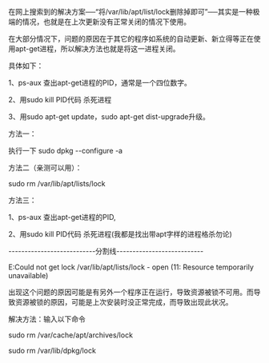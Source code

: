 在网上搜索到的解决方案──“将/var/lib/apt/list/lock删除掉即可”──其实是一种极端的情况，也就是在上次更新没有正常关闭的情况下使用。



在大部分情况下，问题的原因在于其它的程序如系统的自动更新、新立得等正在使用apt-get进程，所以解决方法也就是将这一进程关闭。



具体如下：



1、ps-aux 查出apt-get进程的PID，通常是一个四位数字。



2、用sudo kill PID代码 杀死进程



3、用sudo apt-get update，sudo apt-get dist-upgrade升级。



方法一：



执行一下 sudo dpkg --configure -a



方法二（亲测可以用）：



sudo rm /var/lib/apt/lists/lock



方法三：



1、ps-aux 查出apt-get进程的PID,



2、用sudo kill PID代码 杀死进程\(我都是找出带apt字样的进程格杀勿论\)



---------------------------分割线---------------------------



E:Could not get lock /var/lib/apt/lists/lock - open \(11: Resource temporarily unavailable\)



出现这个问题的原因可能是有另外一个程序正在运行，导致资源被锁不可用。而导致资源被锁的原因，可能是上次安装时没正常完成，而导致出现此状况。

 

解决方法：输入以下命令

 

sudo rm /var/cache/apt/archives/lock

 

sudo rm /var/lib/dpkg/lock

